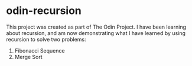 # odin-recursion
This project was created as part of The Odin Project. I have been learning about recursion, and am now demonstrating what I have learned by using recursion to solve two problems:
1. Fibonacci Sequence
2. Merge Sort